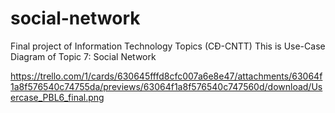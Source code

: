 # social-network
Final project of Information Technology Topics (CĐ-CNTT)
This is Use-Case Diagram of Topic 7: Social Network

https://trello.com/1/cards/630645fffd8cfc007a6e8e47/attachments/63064f1a8f576540c74755da/previews/63064f1a8f576540c747560d/download/Usercase_PBL6_final.png

